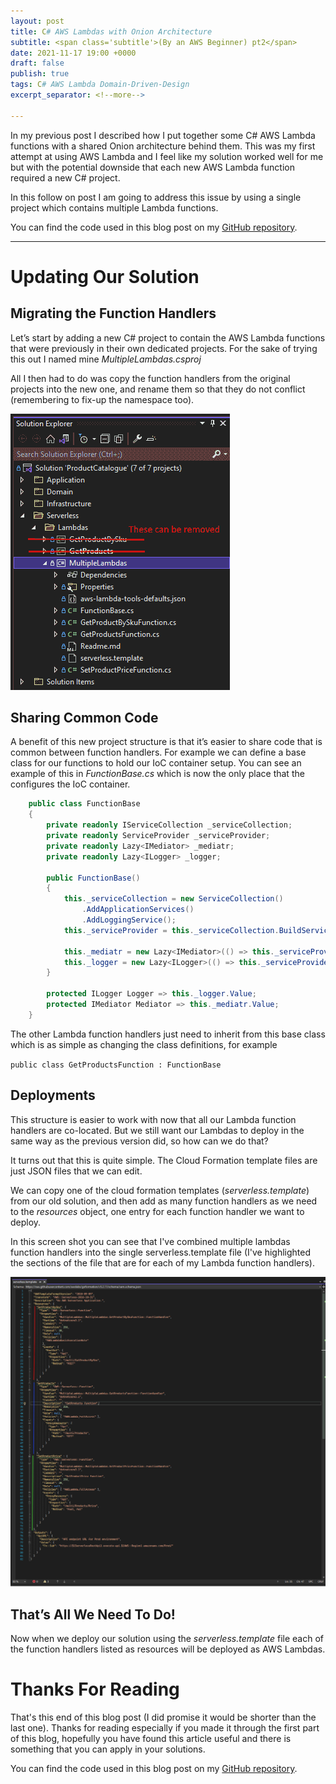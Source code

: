 ```yaml
---
layout: post
title: C# AWS Lambdas with Onion Architecture
subtitle: <span class='subtitle'>(By an AWS Beginner) pt2</span>
date: 2021-11-17 19:00 +0000
draft: false
publish: true
tags: C# AWS Lambda Domain-Driven-Design
excerpt_separator: <!--more-->

---
```

In my previous post I described how I put together some C# AWS Lambda functions with a shared Onion architecture behind them. This was my first attempt at using AWS Lambda and I feel like my solution worked well for me but with the potential downside that each new AWS Lambda function required a new  C# project. 

In this follow on post I am going to address this issue by using a single project which contains multiple Lambda functions. 

<!--more-->

You can find the code used in this blog post on my [GitHub repository](https://github.com/the-dext/blog_dotNet_aws_lambda_with_onion_architecture_pt2).

---

# Updating Our Solution

## Migrating the Function Handlers

Let’s start by adding a new C# project to contain the AWS Lambda functions that were previously in their own dedicated projects. 
For the sake of trying this out I named mine *MultipleLambdas.csproj*

All I then had to do was copy the function handlers from the original projects into the new one, and rename them so that they do not conflict (remembering to fix-up the namespace too).

![](/images/lambda_with_onion_architecture_pt2/solution_structure.png)


## Sharing Common Code

A benefit of this new project structure is that it’s easier to share code that is common between function handlers. For example we can define a base class for our functions to hold our IoC container setup.
You can see an example of this in *FunctionBase.cs* which is now the only place that the configures the IoC container. 

```c#
    public class FunctionBase
    {
        private readonly IServiceCollection _serviceCollection;
        private readonly ServiceProvider _serviceProvider;
        private readonly Lazy<IMediator> _mediatr;
        private readonly Lazy<ILogger> _logger;

        public FunctionBase()
        {
            this._serviceCollection = new ServiceCollection()
                .AddApplicationServices()
                .AddLoggingService();
            this._serviceProvider = this._serviceCollection.BuildServiceProvider();

            this._mediatr = new Lazy<IMediator>(() => this._serviceProvider.GetRequiredService<IMediator>());
            this._logger = new Lazy<ILogger>(() => this._serviceProvider.GetRequiredService<ILogger>());
        }

        protected ILogger Logger => this._logger.Value;
        protected IMediator Mediator => this._mediatr.Value;
    }
```

The other Lambda function handlers just need to inherit from this base class which is as simple as changing the class definitions, for example 

`public class GetProductsFunction : FunctionBase`

## Deployments
This structure is easier to work with now that all our Lambda function handlers are co-located. But we still want our Lambdas to deploy in the same way as the previous version did, so how can we do that?

It turns out that this is quite simple. 
The Cloud Formation template files are just JSON files that we can edit.

We can copy one of the cloud formation templates (*serverless.template*) from our old solution, and then add as many function handlers as we need to the *resources* object, one entry for each function handler we want to deploy. 

In this screen shot you can see that I've combined multiple lambdas function handlers into the single serverless.template file (I've highlighted the sections of the file that are for each of my Lambda function handlers).

![](/images/lambda_with_onion_architecture_pt2/serverless_template_contents.png)


## That’s All We Need To Do!
Now when we deploy our solution using the *serverless.template* file each of the function handlers listed as resources will be deployed as AWS Lambdas. 

# Thanks For Reading
That's this end of this blog post (I did promise it would be shorter than the last one). 
Thanks for reading especially if you made it through the first part of this blog, hopefully you have found this article useful and there is something that you can apply in your solutions.

You can find the code used in this blog post on my [GitHub repository](https://github.com/the-dext/blog_dotNet_aws_lambda_with_onion_architecture_pt2).